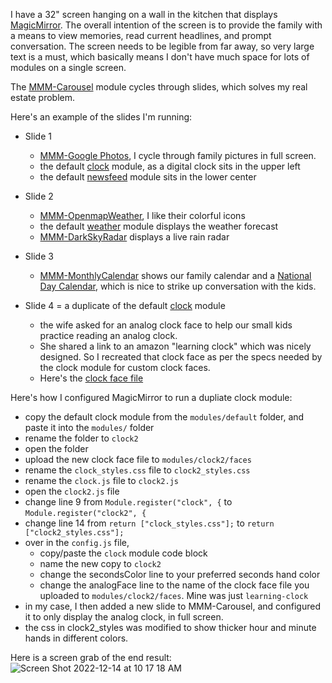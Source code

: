 I have a 32" screen hanging on a wall in the kitchen that displays [MagicMirror](https://magicmirror.builders/).  The overall intention of the screen is to provide the family with a means to view memories, read current headlines, and prompt conversation. The screen needs to be legible from far away, so very large text is a must, which basically means I don't have much space for lots of modules on a single screen.

The [MMM-Carousel](https://github.com/barnabycolby/MMM-Carousel) module cycles through slides, which solves my real estate problem.

Here's an example of the slides I'm running: 
* Slide 1
  - [MMM-Google Photos](github.com/hermanho/MMM-GooglePhotos), I cycle through family pictures in full screen.
  - the default [clock](https://docs.magicmirror.builders/modules/clock.html) module, as a digital clock sits in the upper left
  - the default [newsfeed](https://docs.magicmirror.builders/modules/newsfeed.html) module sits in the lower center

* Slide 2
  -  [MMM-OpenmapWeather](https://github.com/sathyarajv/MMM-OpenmapWeather), I like their colorful icons
  - the default [weather](https://docs.magicmirror.builders/modules/weather.html) module displays the weather forecast 
  - [MMM-DarkSkyRadar](https://github.com/vincep5/MMM-DarkSkyRadar) displays a live rain radar

* Slide 3 
  - [MMM-MonthlyCalendar](https://github.com/kolbyjack/MMM-MonthlyCalendar) shows our family calendar and a [National Day Calendar](https://natdaycal.wordpress.com/), which is nice to strike up conversation with the kids.

* Slide 4 = a duplicate of the default [clock](https://docs.magicmirror.builders/modules/clock.html) module
  - the wife asked for an analog clock face to help our small kids practice reading an analog clock. 
  - She shared a link to an amazon "learning clock" which was nicely designed. So I recreated that clock face as per the specs needed by the clock module for custom clock faces. 
  - Here's the [clock face file](https://user-images.githubusercontent.com/7671154/207639614-0dfce5e5-032f-4b2c-a2f9-4f50594705a8.svg)

Here's how I configured MagicMirror to run a dupliate clock module:
* copy the default clock module from the ```modules/default``` folder, and paste it into the ```modules/``` folder
* rename the folder to ```clock2```
* open the folder
* upload the new clock face file to ```modules/clock2/faces```
* rename the ```clock_styles.css``` file to ```clock2_styles.css```
* rename the ```clock.js``` file to ```clock2.js```
* open the ```clock2.js``` file
* change line 9 from
 ```Module.register("clock", {```
   to 
 ```Module.register("clock2", {```
* change line 14 from
 ```return ["clock_styles.css"];```
   to 
 ```return ["clock2_styles.css"];```
* over in the ```config.js``` file, 
  - copy/paste the ```clock``` module code block
  -  name the new copy to ```clock2```
  -  change the secondsColor line to your preferred seconds hand color
  -  change the analogFace line to the name of the clock face file you uploaded to ```modules/clock2/faces```. Mine was just ```learning-clock```
* in my case, I then added a new slide to MMM-Carousel, and configured it to only display the analog clock, in full screen.
* the css in clock2_styles was modified to show thicker hour and minute hands in different colors. 

Here is a screen grab of the  end result:
![Screen Shot 2022-12-14 at 10 17 18 AM](https://user-images.githubusercontent.com/7671154/207639801-1aa6c865-c950-42d1-b4dc-42746148716c.jpg)

